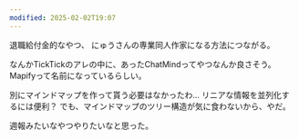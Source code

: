 ```yaml
---
modified: 2025-02-02T19:07
---
```


退職給付金的なやつ、
にゅうさんの専業同人作家になる方法につながる。


なんかTickTickのアレの中に、あったChatMindってやつなんか良さそう。
Mapifyって名前になっているらしい。

別にマインドマップを作って貰う必要はなかったわ...
リニアな情報を並列化するには便利？
でも、マインドマップのツリー構造が気に食わないから、やだ。


週報みたいなやつやりたいなと思った。


